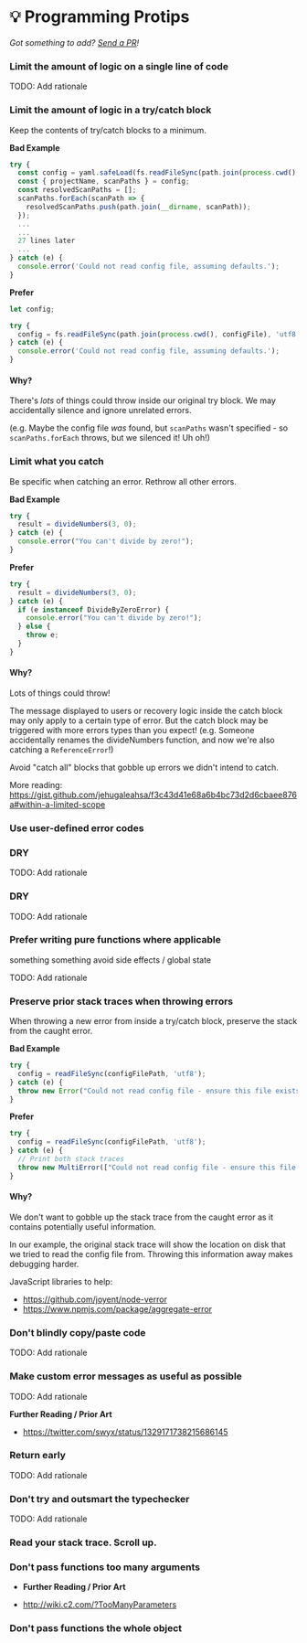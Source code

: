 # 💡 Programming Protips

_Got something to add? [Send a PR](https://github.com/magicmark/engineering-protips/pulls)!_

### Limit the amount of logic on a single line of code

TODO: Add rationale

### Limit the amount of logic in a try/catch block

Keep the contents of try/catch blocks to a minimum.

**Bad Example**

```js
try {
  const config = yaml.safeLoad(fs.readFileSync(path.join(process.cwd(), configFile), 'utf8'));
  const { projectName, scanPaths } = config;
  const resolvedScanPaths = [];
  scanPaths.forEach(scanPath => {
    resolvedScanPaths.push(path.join(__dirname, scanPath));
  });
  ...
  ...
  27 lines later
  ...
} catch (e) {
  console.error('Could not read config file, assuming defaults.');
}
```

**Prefer**

```js
let config;

try {
  config = fs.readFileSync(path.join(process.cwd(), configFile), 'utf8'));
} catch (e) {
  console.error('Could not read config file, assuming defaults.');
}
```

#### Why?

There's _lots_ of things could throw inside our original try block. We may accidentally silence and ignore unrelated errors.

(e.g. Maybe the config file _was_ found, but `scanPaths` wasn't specified - so `scanPaths.forEach` throws, but we silenced it! Uh oh!)

### Limit what you catch

Be specific when catching an error. Rethrow all other errors.

**Bad Example**

```js
try {
  result = divideNumbers(3, 0);
} catch (e) {
  console.error("You can't divide by zero!");
}
```

**Prefer**

```js
try {
  result = divideNumbers(3, 0);
} catch (e) {
  if (e instanceof DivideByZeroError) {
    console.error("You can't divide by zero!");
  } else {
    throw e;
  }
}
```

#### Why?

Lots of things could throw!

The message displayed to users or recovery logic inside the catch block may only apply to a certain type of error. But the catch block may be triggered with more errors types than you expect! (e.g. Someone accidentally renames the divideNumbers function, and now we're also catching a `ReferenceError`!)

Avoid "catch all" blocks that gobble up errors we didn't intend to catch.

More reading: https://gist.github.com/jehugaleahsa/f3c43d41e68a6b4bc73d2d6cbaee876a#within-a-limited-scope

### Use user-defined error codes
### DRY

TODO: Add rationale

### DRY

TODO: Add rationale

### Prefer writing pure functions where applicable

something something avoid side effects / global state

TODO: Add rationale

### Preserve prior stack traces when throwing errors

When throwing a new error from inside a try/catch block, preserve the stack from the caught error.

**Bad Example**

```js
try {
  config = readFileSync(configFilePath, 'utf8');
} catch (e) {
  throw new Error("Could not read config file - ensure this file exists!");
}
```

**Prefer**

```js
try {
  config = readFileSync(configFilePath, 'utf8');
} catch (e) {
  // Print both stack traces
  throw new MultiError(["Could not read config file - ensure this file exists!", e]);
}
```

#### Why?

We don't want to gobble up the stack trace from the caught error as it contains potentially useful information.

In our example, the original stack trace will show the location on disk that we tried to read the config file from. Throwing this information away makes debugging harder.

JavaScript libraries to help:
- https://github.com/joyent/node-verror
- https://www.npmjs.com/package/aggregate-error

### Don't blindly copy/paste code

TODO: Add rationale

### Make custom error messages as useful as possible

TODO: Add rationale

**Further Reading / Prior Art**

- https://twitter.com/swyx/status/1329171738215686145

### Return early

TODO: Add rationale

### Don't try and outsmart the typechecker

TODO: Add rationale

### Read your stack trace. Scroll up.

### Don't pass functions too many arguments

- **Further Reading / Prior Art**

- http://wiki.c2.com/?TooManyParameters

### Don't pass functions the whole object
